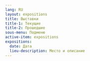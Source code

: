 ```yaml
---
lang: RU
layout: expositions
title: Выставки
title-1: Текущие
title-2: Прошедшие
sous-menu: Подменю
active-item: expositions
expositions:
  date: Дата
  lieu-description: Место и описание
---
```

